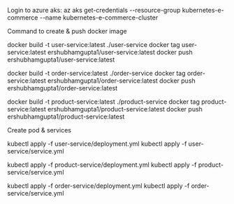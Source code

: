 Login to azure aks: az aks get-credentials --resource-group kubernetes-e-commerce --name kubernetes-e-commerce-cluster


Command to create & push docker image

docker build -t user-service:latest ./user-service
docker tag user-service:latest ershubhamgupta1/user-service:latest
docker push ershubhamgupta1/user-service:latest


docker build -t order-service:latest ./order-service
docker tag order-service:latest ershubhamgupta1/order-service:latest
docker push ershubhamgupta1/order-service:latest


docker build -t product-service:latest ./product-service
docker tag product-service:latest ershubhamgupta1/product-service:latest
docker push ershubhamgupta1/product-service:latest




Create pod & services

kubectl apply -f user-service/deployment.yml
kubectl apply -f user-service/service.yml

kubectl apply -f product-service/deployment.yml
kubectl apply -f product-service/service.yml

kubectl apply -f order-service/deployment.yml
kubectl apply -f order-service/service.yml